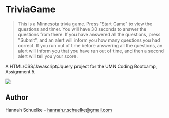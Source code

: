 # TriviaGame

> This is a Minnesota trivia game. Press "Start Game" to view the questions and timer. You will have 30 seconds to answer the questions from there. If you have answered all the questions, press "Submit", and an alert will inform you how many questions you had correct. If you run out of time before answering all the questions, an alert will inform you that you have ran out of time, and then a second alert will tell you your score. 

A HTML/CSS/Javascript/Jquery project for the UMN Coding Bootcamp, Assignment 5. 

![](unit-4-game/assets/images/crystalCollector.png)

## Author

Hannah Schuelke – hannah.r.schuelke@gmail.com